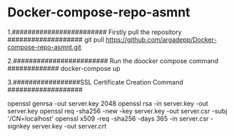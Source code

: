 # Docker-compose-repo-asmnt

1.######################## Firstly pull the repository ###################
git pull https://github.com/argadepp/Docker-compose-repo-asmnt.git

2.######################## Run the doocker compose command #############
docker-compose up


3.#################SSL Certificate Creation Command ###################

openssl genrsa -out server.key 2048
openssl rsa -in server.key -out server.key
openssl req -sha256 -new -key server.key -out server.csr -subj '/CN=localhost'
openssl x509 -req -sha256 -days 365 -in server.csr -signkey server.key -out server.crt
